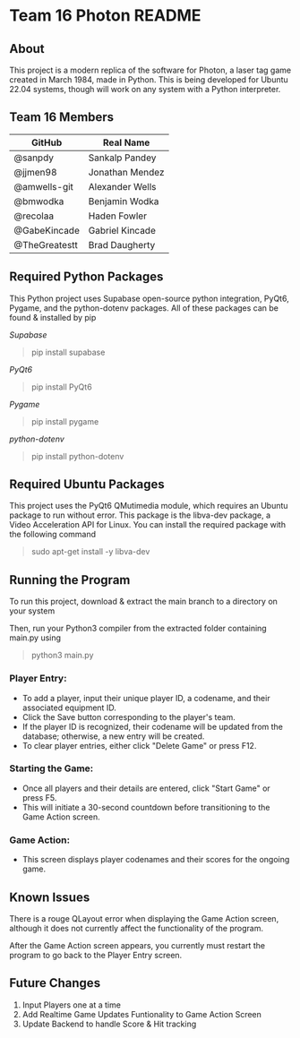 # Team 16 Photon README

## About

This project is a modern replica of the software for Photon, a laser tag game created in March 1984, made in Python.
This is being developed for Ubuntu 22.04 systems, though will work on any system with a Python interpreter.

## Team 16 Members

| GitHub        | Real Name       |
| ------------- | --------------- |
| @sanpdy       | Sankalp Pandey  |
| @jjmen98      | Jonathan Mendez |
| @amwells-git  | Alexander Wells |
| @bmwodka      | Benjamin Wodka  |
| @recolaa      | Haden Fowler    |
| @GabeKincade  | Gabriel Kincade |
| @TheGreatestt | Brad Daugherty  |


## Required Python Packages

This Python project uses Supabase open-source python integration, PyQt6, Pygame, and the python-dotenv packages.
All of these packages can be found & installed by pip

*Supabase*

>pip install supabase

*PyQt6*

>pip install PyQt6

*Pygame*

>pip install pygame

*python-dotenv*

>pip install python-dotenv


## Required Ubuntu Packages

This project uses the PyQt6 QMutimedia module, which requires an Ubuntu package to run without error.
This package is the libva-dev package, a Video Acceleration API for Linux. You can install the required package with 
the following command

>sudo apt-get install -y libva-dev

## Running the Program

To run this project, download & extract the main branch to a directory on your system

Then, run your Python3 compiler from the extracted folder containing main.py using

>python3 main.py

### Player Entry:
- To add a player, input their unique player ID, a codename, and their associated equipment ID.
- Click the Save button corresponding to the player's team.
- If the player ID is recognized, their codename will be updated from the database; otherwise, a new entry will be created.
- To clear player entries, either click "Delete Game" or press F12.

### Starting the Game:
- Once all players and their details are entered, click "Start Game" or press F5.
- This will initiate a 30-second countdown before transitioning to the Game Action screen.

### Game Action:
- This screen displays player codenames and their scores for the ongoing game.

## Known Issues

There is a rouge QLayout error when displaying the Game Action screen, although it does not currently affect the functionality of the program.

After the Game Action screen appears, you currently must restart the program to go back to the Player Entry screen.

## Future Changes

1. Input Players one at a time
2. Add Realtime Game Updates Funtionality to Game Action Screen
4. Update Backend to handle Score & Hit tracking
